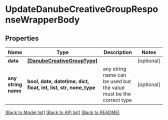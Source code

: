 # UpdateDanubeCreativeGroupResponseWrapperBody


## Properties
Name | Type | Description | Notes
------------ | ------------- | ------------- | -------------
**data** | [**[DanubeCreativeGroupType]**](DanubeCreativeGroupType.md) |  | [optional] 
**any string name** | **bool, date, datetime, dict, float, int, list, str, none_type** | any string name can be used but the value must be the correct type | [optional]

[[Back to Model list]](../README.md#documentation-for-models) [[Back to API list]](../README.md#documentation-for-api-endpoints) [[Back to README]](../README.md)


